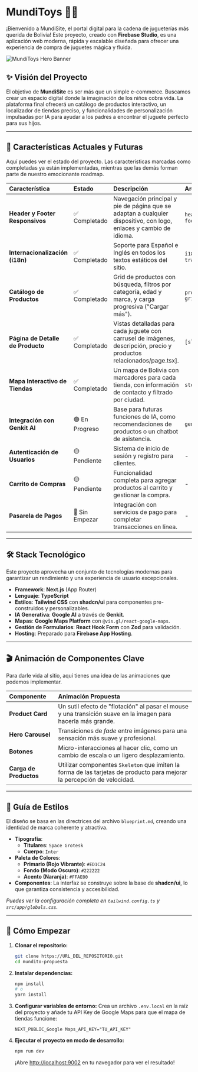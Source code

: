# MundiToys 🧸✨

¡Bienvenido a MundiSite, el portal digital para la cadena de jugueterías más querida de Bolivia! Este proyecto, creado con **Firebase Studio**, es una aplicación web moderna, rápida y escalable diseñada para ofrecer una experiencia de compra de juguetes mágica y fluida.

![MundiToys Hero Banner](https://placehold.co/1200x400/ED1C24/FFFFFF?text=MundiToys+-%20Tu+Aventura+Comienza+Aquí)

## ✨ Visión del Proyecto

El objetivo de **MundiSite** es ser más que un simple e-commerce. Buscamos crear un espacio digital donde la imaginación de los niños cobra vida. La plataforma final ofrecerá un catálogo de productos interactivo, un localizador de tiendas preciso, y funcionalidades de personalización impulsadas por IA para ayudar a los padres a encontrar el juguete perfecto para sus hijos.

---

## 🚀 Características Actuales y Futuras

Aquí puedes ver el estado del proyecto. Las características marcadas como completadas ya están implementadas, mientras que las demás forman parte de nuestro emocionante roadmap.

| Característica | Estado | Descripción | Archivos Clave |
| :--- | :--- | :--- | :--- |
| **Header y Footer Responsivos** | ✅ Completado | Navegación principal y pie de página que se adaptan a cualquier dispositivo, con logo, enlaces y cambio de idioma. | `header.tsx`, `footer.tsx` |
| **Internacionalización (i18n)** | ✅ Completado | Soporte para Español e Inglés en todos los textos estáticos del sitio. | `i18n.tsx`, `translations.ts` |
| **Catálogo de Productos** | ✅ Completado | Grid de productos con búsqueda, filtros por categoría, edad y marca, y carga progresiva ("Cargar más"). | `product-grid.tsx` |
| **Página de Detalle de Producto** | ✅ Completado | Vistas detalladas para cada juguete con carrusel de imágenes, descripción, precio y productos relacionados/page.tsx]. | `[slug]/page.tsx` |
| **Mapa Interactivo de Tiendas** | ✅ Completado | Un mapa de Bolivia con marcadores para cada tienda, con información de contacto y filtrado por ciudad. | `store-map.tsx` |
| **Integración con Genkit AI** | 🟢 En Progreso | Base para futuras funciones de IA, como recomendaciones de productos o un chatbot de asistencia. | `genkit.ts` |
| **Autenticación de Usuarios** | 🟡 Pendiente | Sistema de inicio de sesión y registro para clientes. | - |
| **Carrito de Compras** | 🟡 Pendiente | Funcionalidad completa para agregar productos al carrito y gestionar la compra. | - |
| **Pasarela de Pagos** | 🔴 Sin Empezar | Integración con servicios de pago para completar transacciones en línea. | - |

---

## 🛠️ Stack Tecnológico

Este proyecto aprovecha un conjunto de tecnologías modernas para garantizar un rendimiento y una experiencia de usuario excepcionales.

- **Framework**: **Next.js** (App Router)
- **Lenguaje**: **TypeScript**
- **Estilos**: **Tailwind CSS** con **shadcn/ui** para componentes pre-construidos y personalizables.
- **IA Generativa**: **Google AI** a través de **Genkit**.
- **Mapas**: **Google Maps Platform** con `@vis.gl/react-google-maps`.
- **Gestión de Formularios**: **React Hook Form** con **Zod** para validación.
- **Hosting**: Preparado para **Firebase App Hosting**.

---

## 🎬 Animación de Componentes Clave

Para darle vida al sitio, aquí tienes una idea de las animaciones que podemos implementar.

| Componente | Animación Propuesta |
| :--- | :--- |
| **Product Card** | Un sutil efecto de "flotación" al pasar el mouse y una transición suave en la imagen para hacerla más grande. |
| **Hero Carousel** | Transiciones de *fade* entre imágenes para una sensación más suave y profesional. |
| **Botones** | Micro-interacciones al hacer clic, como un cambio de escala o un ligero desplazamiento. |
| **Carga de Productos** | Utilizar componentes `Skeleton` que imiten la forma de las tarjetas de producto para mejorar la percepción de velocidad. |

---

## 🎨 Guía de Estilos

El diseño se basa en las directrices del archivo `blueprint.md`, creando una identidad de marca coherente y atractiva.

- **Tipografía**:
  - **Titulares**: `Space Grotesk`
  - **Cuerpo**: `Inter`
- **Paleta de Colores**:
  - **Primario (Rojo Vibrante)**: `#ED1C24`
  - **Fondo (Modo Oscuro)**: `#222222`
  - **Acento (Naranja)**: `#FFAE00`
- **Componentes**: La interfaz se construye sobre la base de **shadcn/ui**, lo que garantiza consistencia y accesibilidad.

*Puedes ver la configuración completa en `tailwind.config.ts` y `src/app/globals.css`.*

---

## 🚀 Cómo Empezar

1.  **Clonar el repositorio:**
    ```bash
    git clone https://URL_DEL_REPOSITORIO.git
    cd mundito-propuesta
    ```

2.  **Instalar dependencias:**
    ```bash
    npm install
    # o
    yarn install
    ```

3.  **Configurar variables de entorno:**
    Crea un archivo `.env.local` en la raíz del proyecto y añade tu API Key de Google Maps para que el mapa de tiendas funcione:
    ```
    NEXT_PUBLIC_Google Maps_API_KEY="TU_API_KEY"
    ```

4.  **Ejecutar el proyecto en modo de desarrollo:**
    ```bash
    npm run dev
    ```
    ¡Abre [http://localhost:9002](http://localhost:9002) en tu navegador para ver el resultado!